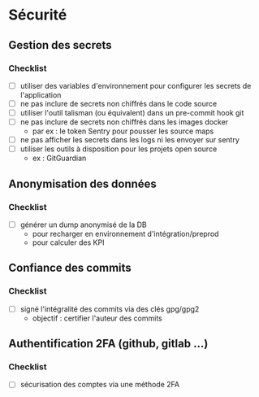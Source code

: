 # Sécurité

## Gestion des secrets

### Checklist

- [ ] utiliser des variables d'environnement pour configurer les secrets de l'application
- [ ] ne pas inclure de secrets non chiffrés dans le code source
- [ ] utiliser l'outil talisman (ou équivalent) dans un pre-commit hook git
- [ ] ne pas inclure de secrets non chiffrés dans les images docker
  - par ex : le token Sentry pour pousser les source maps 
- [ ] ne pas afficher les secrets dans les logs ni les envoyer sur sentry
- [ ] utiliser les outils à disposition pour les projets open source
  - ex : GitGuardian


## Anonymisation des données

### Checklist

- [ ] générer un dump anonymisé de la DB 
  - pour recharger en environnement d'intégration/preprod
  - pour calculer des KPI

## Confiance des commits

### Checklist
- [ ] signé l'intégralité des commits via des clés gpg/gpg2
  - objectif : certifier l'auteur des commits

## Authentification 2FA (github, gitlab ...)

### Checklist
- [ ] sécurisation des comptes via une méthode 2FA
